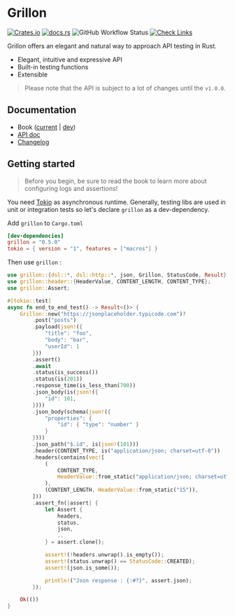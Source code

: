 # Grillon

[![Crates.io](https://img.shields.io/crates/v/grillon)](https://crates.io/crates/grillon)
[![docs.rs](https://img.shields.io/docsrs/grillon)](https://docs.rs/grillon/latest/grillon)
![GitHub Workflow Status](https://img.shields.io/github/actions/workflow/status/theredfish/grillon/ci.yml)
[![Check Links](https://github.com/theredfish/grillon/actions/workflows/links.yml/badge.svg)](https://github.com/theredfish/grillon/actions/workflows/links.yml)

Grillon offers an elegant and natural way to approach API testing in Rust.

- Elegant, intuitive and expressive API
- Built-in testing functions
- Extensible

> Please note that the API is subject to a lot of changes until the `v1.0.0`.

## Documentation

- Book ([current](https://theredfish.github.io/grillon/current) | [dev](https://theredfish.github.io/grillon/dev))
- [API doc](https://docs.rs/grillon/latest/grillon)
- [Changelog](https://github.com/theredfish/grillon/blob/main/CHANGELOG.md)

## Getting started

> Before you begin, be sure to read the book to learn more about configuring logs and assertions!

You need [Tokio](https://tokio.rs/) as asynchronous runtime. Generally, testing libs are
used in unit or integration tests so let's declare `grillon` as a dev-dependency.

Add `grillon` to `Cargo.toml`

```toml
[dev-dependencies]
grillon = "0.5.0"
tokio = { version = "1", features = ["macros"] }
```

Then use `grillon` :

```rust
use grillon::{dsl::*, dsl::http::*, json, Grillon, StatusCode, Result};
use grillon::header::{HeaderValue, CONTENT_LENGTH, CONTENT_TYPE};
use grillon::Assert;

#[tokio::test]
async fn end_to_end_test() -> Result<()> {
    Grillon::new("https://jsonplaceholder.typicode.com")?
        .post("posts")
        .payload(json!({
            "title": "foo",
            "body": "bar",
            "userId": 1
        }))
        .assert()
        .await
        .status(is_success())
        .status(is(201))
        .response_time(is_less_than(700))
        .json_body(is(json!({
            "id": 101,
        })))
        .json_body(schema(json!({
            "properties": {
                "id": { "type": "number" }
            }
        })))
        .json_path("$.id", is(json!(101)))
        .header(CONTENT_TYPE, is("application/json; charset=utf-8"))
        .headers(contains(vec![
            (
                CONTENT_TYPE,
                HeaderValue::from_static("application/json; charset=utf-8"),
            ),
            (CONTENT_LENGTH, HeaderValue::from_static("15")),
        ]))
        .assert_fn(|assert| {
            let Assert {
                headers,
                status,
                json,
                ..
            } = assert.clone();

            assert!(!headers.unwrap().is_empty());
            assert!(status.unwrap() == StatusCode::CREATED);
            assert!(json.is_some());

            println!("Json response : {:#?}", assert.json);
        });

    Ok(())
}

```
